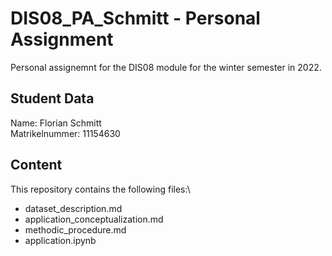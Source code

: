 # DIS08_PA_Schmitt - Personal Assignment
Personal assignemnt for the DIS08 module for the winter semester in 2022.

## Student Data

Name: Florian Schmitt\
Matrikelnummer: 11154630

## Content

This repository contains the following files:\
- dataset_description.md
- application_conceptualization.md
- methodic_procedure.md
- application.ipynb